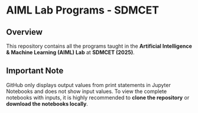 # AIML Lab Programs - SDMCET

## Overview
This repository contains all the programs taught in the **Artificial Intelligence & Machine Learning (AIML) Lab** at **SDMCET (2025)**.

## Important Note
GitHub only displays output values from print statements in Jupyter Notebooks and does not show input values. To view the complete notebooks with inputs, it is highly recommended to **clone the repository** or **download the notebooks locally**.

